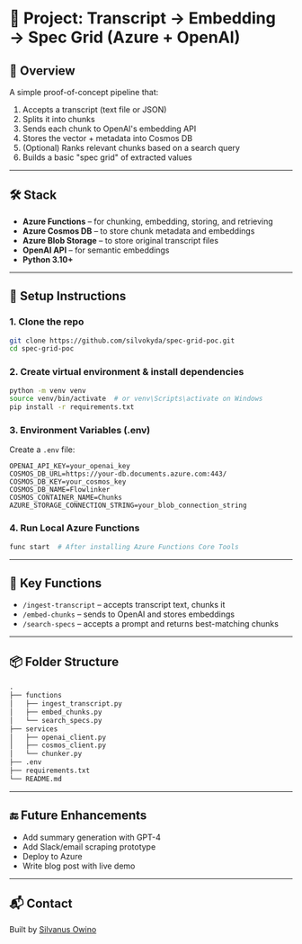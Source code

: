 # 📁 Project: Transcript → Embedding → Spec Grid (Azure + OpenAI)

## 🧠 Overview
A simple proof-of-concept pipeline that:
1. Accepts a transcript (text file or JSON)
2. Splits it into chunks
3. Sends each chunk to OpenAI's embedding API
4. Stores the vector + metadata into Cosmos DB
5. (Optional) Ranks relevant chunks based on a search query
6. Builds a basic "spec grid" of extracted values

---

## 🛠️ Stack
- **Azure Functions** – for chunking, embedding, storing, and retrieving
- **Azure Cosmos DB** – to store chunk metadata and embeddings
- **Azure Blob Storage** – to store original transcript files
- **OpenAI API** – for semantic embeddings
- **Python 3.10+**

---

## 🧪 Setup Instructions

### 1. Clone the repo
```bash
git clone https://github.com/silvokyda/spec-grid-poc.git
cd spec-grid-poc
```

### 2. Create virtual environment & install dependencies
```bash
python -m venv venv
source venv/bin/activate  # or venv\Scripts\activate on Windows
pip install -r requirements.txt
```

### 3. Environment Variables (.env)
Create a `.env` file:
```env
OPENAI_API_KEY=your_openai_key
COSMOS_DB_URL=https://your-db.documents.azure.com:443/
COSMOS_DB_KEY=your_cosmos_key
COSMOS_DB_NAME=Flowlinker
COSMOS_CONTAINER_NAME=Chunks
AZURE_STORAGE_CONNECTION_STRING=your_blob_connection_string
```

### 4. Run Local Azure Functions
```bash
func start  # After installing Azure Functions Core Tools
```

---

## 🧩 Key Functions
- `/ingest-transcript` – accepts transcript text, chunks it
- `/embed-chunks` – sends to OpenAI and stores embeddings
- `/search-specs` – accepts a prompt and returns best-matching chunks

---

## 📦 Folder Structure
```txt
.
├── functions
│   ├── ingest_transcript.py
│   ├── embed_chunks.py
│   └── search_specs.py
├── services
│   ├── openai_client.py
│   ├── cosmos_client.py
│   └── chunker.py
├── .env
├── requirements.txt
└── README.md
```

---

## 🔚 Future Enhancements
- Add summary generation with GPT-4
- Add Slack/email scraping prototype
- Deploy to Azure
- Write blog post with live demo

---

## 📬 Contact
Built by [Silvanus Owino](https://github.com/silvokyda)
